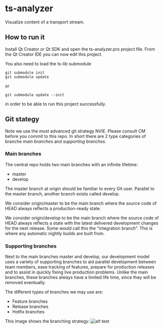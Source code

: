 # ts-analyzer
Visualize content of a transport stream.

## How to run it
Install Qt Creator or Qt SDK and open the ts-analyzer.pro project file.
From the Qt Creator IDE you can now edit this project.

You also need to load the ts-lib submodule
```
git submodule init
git submodule update
```
or
```
git submodule update --init
```
in order to be able to run this project successfully.

## Git stategy
Note we use the most advanced git strategy NVIE. Please consult
CM before you commit to this repo. In short there are 2 type categories
of branche *main branches* and *supporting branches*.


### Main branches
The central repo holds two main branches with an infinite lifetime:
* master
* develop

The master branch at origin should be familiar to every Git user.
Parallel to the master branch, another branch exists called develop.

We consider origin/master to be the main branch where the source code of
HEAD always reflects a production-ready state.

We consider origin/develop to be the main branch where the source code of
HEAD always reflects a state with the latest delivered development changes
for the next release. Some would call this the “integration branch”.
This is where any automatic nightly builds are built from.

### Supporting branches
Next to the main branches master and develop, our development model uses
a variety of supporting branches to aid parallel development between
team members, ease tracking of features, prepare for production releases
and to assist in quickly fixing live production problems.
Unlike the main branches, these branches always have a limited life time,
since they will be removed eventually.

The different types of branches we may use are:

* Feature branches
* Release branches
* Hotfix branches

This image shows the branching strategy:
![alt text](https://github.com/skullanbones/ts-analyzer/tree/master/images/git-model@2x.png "Sandvik")

